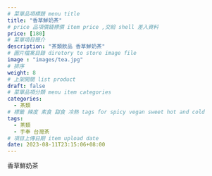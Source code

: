 ```yaml
---
# 菜單品項標題 menu title 
title: "香草鮮奶茶"
# price 品項價錢標價 item price ,交給 shell 差入資料
price: [180] 
# 菜單項目簡介 
description: "茶類飲品 香草鮮奶茶"
# 圖片檔案目錄 diretory to store image file
image : "images/tea.jpg"
# 排序
weight: 8 
# 上架開關 list product 
draft: false
# 菜單品項分類 menu item categories 
categories:
  - 茶類
# 標籤 辣度 素食 甜食 冷熱 tags for spicy vegan sweet hot and cold 
tags:
  - 茶類
  - 手奉 台灣茶
# 項目上傳日期 item upload date 
date: 2023-08-11T23:15:06+08:00
---
```


 香草鮮奶茶
